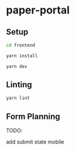 # paper-portal

## Setup

```bash
cd frontend

yarn install

yarn dev
```

## Linting

```bash
yarn lint
```

## Form Planning

TODO:

add submit state
mobile
